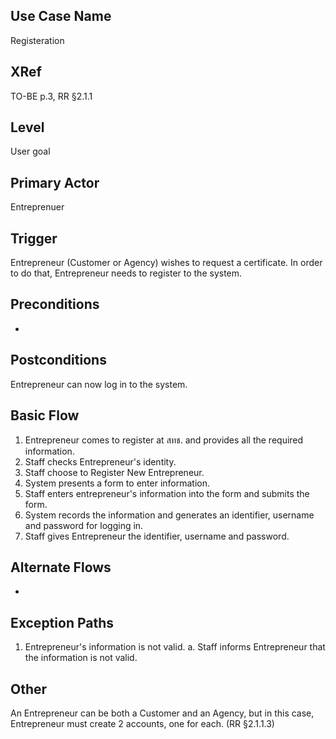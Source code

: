 

Use Case Name
-------------
Registeration

XRef
----
TO-BE p.3, RR §2.1.1

Level
-----
User goal

Primary Actor
-------------
Entreprenuer

Trigger
-------
Entrepreneur (Customer or Agency) wishes to request a certificate. 
In order to do that, Entrepreneur needs to register to the system.


Preconditions
-------------
-

Postconditions
--------------
Entrepreneur can now log in to the system.

Basic Flow
----------
1. Entrepreneur comes to register at สทช. and provides all the required information.
2. Staff checks Entrepreneur's identity.
3. Staff choose to Register New Entrepreneur.
4. System presents a form to enter information.
5. Staff enters entrepreneur's information into the form and submits the form.
6. System records the information and generates an identifier, username and password for logging in.
7. Staff gives Entrepreneur the identifier, username and password.

Alternate Flows
---------------
-

Exception Paths
--------------------
1. Entrepreneur's information is not valid.
a. Staff informs Entrepreneur that the information is not valid.

Other
-------
An Entrepreneur can be both a Customer and an Agency, but in this case, Entrepreneur must create 2 accounts, one for each. (RR §2.1.1.3)